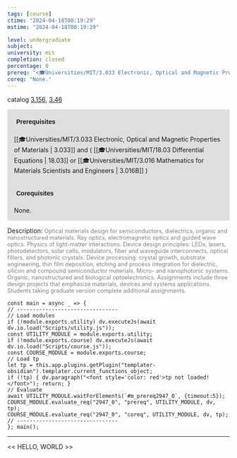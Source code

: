 ```yaml
---
tags: [course]
ctime: "2024-04-18T00:19:29"
mstime: "2024-04-18T00:19:29"

level: undergraduate
subject: 
university: mit
completion: closed
percentage: 0
prereq: "<🎓Universities/MIT/3.033 Electronic, Optical and Magnetic Properties of Materials> and ( <🎓Universities/MIT/18.03 Differential Equations> or <🎓Universities/MIT/3.016 Mathematics for Materials Scientists and Engineers> )"
coreq: "None."
---
```


catalog [3.156](http://student.mit.edu/catalog/m3a.html#3.156), [3.46](http://student.mit.edu/catalog/m3a.html#3.46)

<span style="display: block; padding: 15px; background-color: rgb(100, 100, 100, 0.2);"><font id="m_prereq2947_0" style="display: block; font-family: Arial, sans-serif; font-weight: bold; padding: 5px">Prerequisites</font><br><span id="prereq2947_0">[[🎓Universities/MIT/3.033 Electronic, Optical and Magnetic Properties of Materials | 3.033]] and ( [[🎓Universities/MIT/18.03 Differential Equations | 18.03]] or [[🎓Universities/MIT/3.016 Mathematics for Materials Scientists and Engineers | 3.016B]] )</span></span>
<span style="display: block; padding: 15px; background-color: rgb(100, 100, 100, 0.2);"><font id="m_coreq2947_0" style="display: block; font-family: Arial, sans-serif; font-weight: bold; padding: 5px">Corequisites</font><br><span id="coreq2947_0">None.</span></span>

<font style="">Description:</font>
<font style="color: grey; font-size: 0.8rem;">Optical materials design for semiconductors, dielectrics, organic and nanostructured materials. Ray optics, electromagnetic optics and guided wave optics. Physics of light-matter interactions. Device design principles: LEDs, lasers, photodetectors, solar cells, modulators, fiber and waveguide interconnects, optical filters, and photonic crystals. Device processing: crystal growth, substrate engineering, thin film deposition, etching and process integration for dielectric, silicon and compound semiconductor materials. Micro- and nanophotonic systems. Organic, nanostructured and biological optoelectronics. Assignments include three design projects that emphasize materials, devices and systems applications. Students taking graduate version complete additional assignments.</font>

```dataviewjs
const main = async _ => {
// --------------------------------
// Load modules
if (!module.exports.utility) dv.executeJs(await dv.io.load("Scripts/utility.js"));
const UTILITY_MODULE = module.exports.utility;
if (!module.exports.course) dv.executeJs(await dv.io.load("Scripts/course.js"));
const COURSE_MODULE = module.exports.course;
// Load tp
let tp = this.app.plugins.getPlugin("templater-obsidian").templater.current_functions_object;
if (!tp) { dv.paragraph("<font style='color: red'>tp not loaded!</font>"); return; }
// Evaluate
await UTILITY_MODULE.waitForElements(`#m_prereq2947_0`, {timeout:5});
COURSE_MODULE.evaluate_req("2947_0", "prereq", UTILITY_MODULE, dv, tp);
COURSE_MODULE.evaluate_req("2947_0", "coreq", UTILITY_MODULE, dv, tp);
// --------------------------------
}; main();
```

---

<< HELLO, WORLD >>
